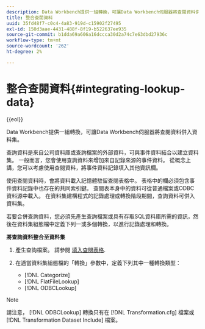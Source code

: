 ```yaml
---
description: Data Workbench提供一組轉換，可讓Data Workbench伺服器將查閱資料併入資料集。
title: 整合查閱資料
uuid: 35fd48f7-c0c4-4a83-919d-c15902f27495
exl-id: 150d3aae-4431-488f-8f19-b522637ee935
source-git-commit: b1dda69a606a16dccca30d2a74c7e63dbd27936c
workflow-type: tm+mt
source-wordcount: '262'
ht-degree: 2%

---
```


# 整合查閱資料{#integrating-lookup-data}

{{eol}}

Data Workbench提供一組轉換，可讓Data Workbench伺服器將查閱資料併入資料集。

查詢資料是來自公司資料庫或查詢檔案的外部資料，可與事件資料結合以建立資料集。 一般而言，您會使用查詢資料來增加來自記錄來源的事件資料。 從概念上講，您可以考慮使用查閱資料，將事件資料記錄填入其他資訊欄。

使用查閱資料時，會將資料載入記憶體駐留查閱表格中。 表格中的欄必須包含事件資料記錄中也存在的共同索引鍵。 查閱表本身中的資料可從普通檔案或ODBC資料源中載入。 在資料集建構程式的記錄處理或轉換階段期間，查詢資料可併入資料集。

若要合併查詢資料，您必須先產生查詢檔案或具有存取SQL資料庫所需的資訊，然後在資料集組態檔中定義下列一或多個轉換，以進行記錄處理和轉換。

**將查詢資料整合至資料集**

1. 產生查詢檔案。 請參閱 [填入查閱表格](../../../../home/c-dataset-const-proc/c-data-trans/c-int-lookup-data/c-pop-lookup-table.md#concept-dd761338731a40e0997c33dfdabdcdf8).
1. 在適當資料集組態檔的「轉換」參數中，定義下列其中一種轉換類型：

   * [!DNL Categorize]
   * [!DNL FlatFileLookup]
   * [!DNL ODBCLookup]

>[!NOTE]
>
>請注意， [!DNL ODBCLookup] 轉換只有在 [!DNL Transformation.cfg] 檔案或 [!DNL Transformation Dataset Include] 檔案。
